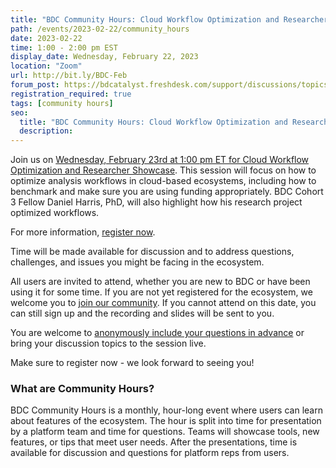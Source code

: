 ```yaml
---
title: "BDC Community Hours: Cloud Workflow Optimization and Researcher Showcase"
path: /events/2023-02-22/community_hours
date: 2023-02-22
time: 1:00 - 2:00 pm EST
display_date: Wednesday, February 22, 2023
location: "Zoom"
url: http://bit.ly/BDC-Feb
forum_post: https://bdcatalyst.freshdesk.com/support/discussions/topics/60000407372
registration_required: true
tags: [community hours]
seo:
  title: "BDC Community Hours: Cloud Workflow Optimization and Researcher Showcase"
  description:
---
```


Join us on [Wednesday, February 23rd at 1:00 pm ET for Cloud Workflow Optimization and Researcher Showcase](http://bit.ly/BDC-Feb). This session will focus on how to optimize analysis workflows in cloud-based ecosystems, including how to benchmark and make sure you are using funding appropriately. BDC Cohort 3 Fellow Daniel Harris, PhD, will also highlight how his research project optimized workflows.

For more information, [register now](http://bit.ly/BDC-Feb).

Time will be made available for discussion and to address questions, challenges, and issues you might be facing in the ecosystem.

All users are invited to attend, whether you are new to BDC or have been using it for some time. If you are not yet registered for the ecosystem, we welcome you to [join our community](https://biodatacatalyst.nhlbi.nih.gov/contact/ecosystem/). If you cannot attend on this date, you can still sign up and the recording and slides will be sent to you.

You are welcome to [anonymously include your questions in advance](https://forms.gle/iPifJTM5q2eeKa7UA) or bring your discussion topics to the session live.

Make sure to register now - we look forward to seeing you!

### What are Community Hours?

BDC Community Hours is a monthly, hour-long event where users can learn about features of the ecosystem. The hour is split into time for presentation by a platform team and time for questions. Teams will showcase tools, new features, or tips that meet user needs. After the presentations, time is available for discussion and questions for platform reps from users.